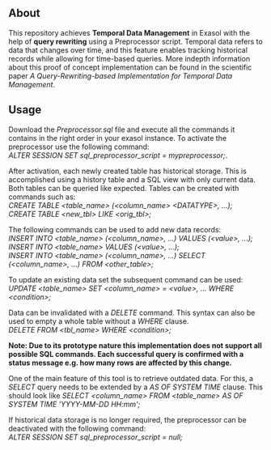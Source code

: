 ## About

This repository achieves **Temporal Data Management** in Exasol with the help of **query rewriting** using a Preprocessor script. Temporal data refers to data that changes over time, and this feature enables tracking historical records while allowing for time-based queries. More indepth information about this proof of concept implementation can be found in the scientific paper *A Query-Rewriting-based Implementation for Temporal Data Management*.

## Usage 

Download the *Preprocessor.sql* file and execute all the commands it contains in the right order in your exasol instance. To activate the preprocessor use the following command:<br> 
*ALTER SESSION SET sql_preprocessor_script = mypreprocessor;*.

After activation, each newly created table has historical storage. This is accomplished using a history table and a SQL view with only current data. Both tables can be queried like expected. Tables can be created with commands such as:<br>
*CREATE TABLE <table_name> (<column_name> \<DATATYPE\>, ...);*<br>
*CREATE TABLE <new_tbl> LIKE <orig_tbl>;*

The following commands can be used to add new data records:<br>
*INSERT INTO <table_name> (<column_name>, ...) VALUES (\<value\>, ...);*<br>
*INSERT INTO <table_name> VALUES (\<value\>, ...);*<br>
*INSERT INTO <table_name> (<column_name>, ...) SELECT (<column_name>, ...) FROM <other_table>;*

To update an existing data set the subsequent command can be used:<br>
*UPDATE <table_name> SET <column_name> = \<value\>, ... WHERE \<condition\>;* 

Data can be invalidated with a *DELETE* command. This syntax can also be used to empty a whole table without a *WHERE* clause. <br>
*DELETE FROM <tbl_name> WHERE \<condition\>;*

**Note: Due to its prototype nature this implementation does not support all possible SQL commands. Each successful query is confirmed with a status message e.g. how many rows are affected by this change.**

One of the main feature of this tool is to retrieve outdated data. For this, a *SELECT* query needs to be extended by a *AS OF SYSTEM TIME* clause. This should look like *SELECT <column_name> FROM <table_name> AS OF SYSTEM TIME 'YYYY-MM-DD HH:mm';*

If historical data storage is no longer required, the preprocessor can be deactivated with the following command:<br> 
*ALTER SESSION SET sql_preprocessor_script = null;*
